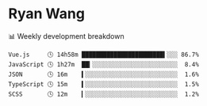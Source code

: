 # Ryan Wang

 <!-- waka-box start -->
📊 Weekly development breakdown
```text
Vue.js     🕓 14h58m ███████████████████████▍░░░ 86.7%
JavaScript 🕓 1h27m  ██▎░░░░░░░░░░░░░░░░░░░░░░░░  8.4%
JSON       🕓 16m    ▍░░░░░░░░░░░░░░░░░░░░░░░░░░  1.6%
TypeScript 🕓 15m    ▍░░░░░░░░░░░░░░░░░░░░░░░░░░  1.5%
SCSS       🕓 12m    ▎░░░░░░░░░░░░░░░░░░░░░░░░░░  1.2%
```
<!-- Powered by https://github.com/YouEclipse/waka-box-go . -->
<!-- waka-box end -->